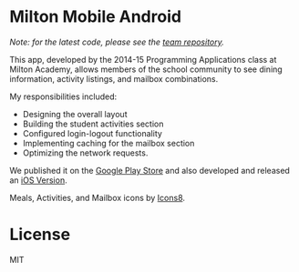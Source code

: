 # Milton Mobile Android

_Note: for the latest code, please see the [team repository](https://github.com/milton-programming/MiltonMobileAndroid)._

This app, developed by the 2014-15 Programming Applications class at Milton Academy,
allows members of the school community to see
dining information, activity listings, and mailbox combinations.

My responsibilities included:
- Designing the overall layout
- Building the student activities section
- Configured login-logout functionality
- Implementing caching for the mailbox section
- Optimizing the network requests.

We published it on the [Google Play Store](https://play.google.com/store/apps/details?id=edu.milton.miltonmobileandroid)
and also developed and released an [iOS Version](https://github.com/milton-programming/Milton-Mobile-iOS).

Meals, Activities, and Mailbox icons by [Icons8](https://www.icons8.com).

# License
MIT